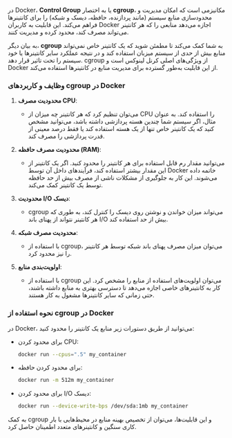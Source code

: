 در Docker، **Control Group** یا به اختصار **cgroup**، مکانیزمی است که امکان مدیریت و محدودسازی منابع سیستم (مانند پردازنده، حافظه، دیسک و شبکه) را برای کانتینرها فراهم می‌کند. این قابلیت به کاربران Docker اجازه می‌دهد منابعی را که هر کانتینر می‌تواند مصرف کند، محدود کرده و مدیریت کنند. 

به بیان دیگر، **cgroup** به شما کمک می‌کند تا مطمئن شوید که یک کانتینر خاص نمی‌تواند منابع بیش از حدی از سیستم میزبان استفاده کند و در نتیجه عملکرد سایر کانتینرها یا خود سیستم را تحت تاثیر قرار دهد. cgroup از ویژگی‌های اصلی کرنل لینوکس است و Docker از این قابلیت به‌طور گسترده برای مدیریت منابع در کانتینرها استفاده می‌کند.

### وظایف و کاربردهای cgroup در Docker

1. **محدودیت مصرف CPU**:
   - می‌توان تنظیم کرد که هر کانتینر چه میزان از CPU را استفاده کند. به عنوان مثال، اگر سیستم شما چندین هسته پردازشی داشته باشد، می‌توانید مشخص کنید که یک کانتینر خاص تنها از یک هسته استفاده کند یا فقط درصد معینی از قدرت پردازشی را مصرف کند.

2. **محدودیت مصرف حافظه (RAM)**:
   - می‌توانید مقدار رم قابل استفاده برای هر کانتینر را محدود کنید. اگر یک کانتینر از این مقدار بیشتر استفاده کند، فرآیندهای داخل آن توسط Docker خاتمه داده می‌شوند. این کار به جلوگیری از مشکلات ناشی از مصرف بیش از حد حافظه توسط یک کانتینر کمک می‌کند.

3. **محدودیت I/O دیسک**:
   - cgroup می‌تواند میزان خواندن و نوشتن روی دیسک را کنترل کند، به طوری که هر کانتینر نتواند از پهنای باند I/O بیش از حد استفاده کند.

4. **محدودیت مصرف شبکه**:
   - با استفاده از cgroup، می‌توان میزان مصرف پهنای باند شبکه توسط هر کانتینر را نیز محدود کرد.

5. **اولویت‌بندی منابع**:
   - با استفاده از cgroup می‌توان اولویت‌های استفاده از منابع را مشخص کرد. این کار به کانتینرهای خاصی اجازه می‌دهد تا دسترسی بهتری به منابع داشته باشند، حتی زمانی که سایر کانتینرها مشغول به کار هستند.

### نحوه استفاده از cgroup در Docker

در Docker، می‌توانید از طریق دستورات زیر منابع یک کانتینر را محدود کنید:

- برای محدود کردن CPU:
  ```bash
  docker run --cpus=".5" my_container
  ```

- برای محدود کردن حافظه:
  ```bash
  docker run -m 512m my_container
  ```

- برای محدود کردن I/O دیسک:
  ```bash
  docker run --device-write-bps /dev/sda:1mb my_container
  ```

به کمک cgroup و این قابلیت‌ها، می‌توان از تخصیص بهینه منابع در محیط‌هایی با بار کاری سنگین و کانتینرهای متعدد اطمینان حاصل کرد.
